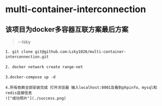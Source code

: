 # multi-container-interconnection

## 该项目为docker多容器互联方案最后方案
> --lsky

    1. git clone git@github.com:Lsky1026/multi-container-interconnection.git

    2. docker network create range-net

    3.docker-compose up -d

    4.所有依赖全部安装完成 打开浏览器 输入localhost:8001及看到phpinfo、mysql和redis连接信息
    !["成功照片"](./success.png)
